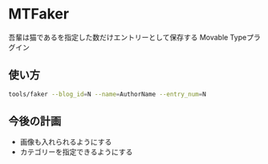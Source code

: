 # MTFaker
吾輩は猫であるを指定した数だけエントリーとして保存する Movable Typeプラグイン

## 使い方
```bash
tools/faker --blog_id=N --name=AuthorName --entry_num=N
```

## 今後の計画
* 画像も入れられるようにする
* カテゴリーを指定できるようにする